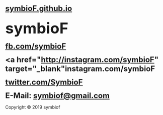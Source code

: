 # <strong><font size="5"><a href="http://symbioF.github.io" target="_blank">symbioF.github.io</a></font></strong>
<strong><font size="7">symbioF</a></font></strong>

<strong><font size="5"><a href="http://fb.com/symbioF" target="_blank">fb.com/symbioF</a></font></strong>

<strong><font size="5"><a href="http://instagram.com/symbioF" target="_blank"instagram.com/symbioF</a></font></strong>

<strong><font size="5"><a href="https://twitter.com/SymbioF" target="_blank">twitter.com/SymbioF</a></font></strong>

<strong><font size="5">E-Mail: symbiof@gmail.com</a></font></strong>

Copyright © 2019 symbiof
